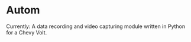 Autom
=====
Currently: A data recording and video capturing module written in Python for a Chevy Volt.
